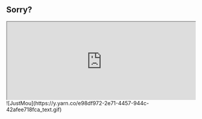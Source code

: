 ## Sorry? 
<div style="position: relative;overflow: hidden;width: 100%;max-width:600px;margin:0 auto;padding-top: 42%;"><iframe src="https://clip.cafe/e/214341" style="position: absolute;top: 0;left: 0;bottom: 0;right: 0;width: 100%;height: 100%;"></iframe></div>
![JustMou](https://y.yarn.co/e98df972-2e71-4457-944c-42afee718fca_text.gif)
<!--
**KheawKachee/KheawKachee** is a ✨ _special_ ✨ repository because its `README.md` (this file) appears on your GitHub profile.

Here are some ideas to get you started:

- 🔭 I’m currently working on ...
- 🌱 I’m currently learning ...
- 👯 I’m looking to collaborate on ...
- 🤔 I’m looking for help with ...
- 💬 Ask me about ...
- 📫 How to reach me: ...
- 😄 Pronouns: ...
- ⚡ Fun fact: ...
-->
